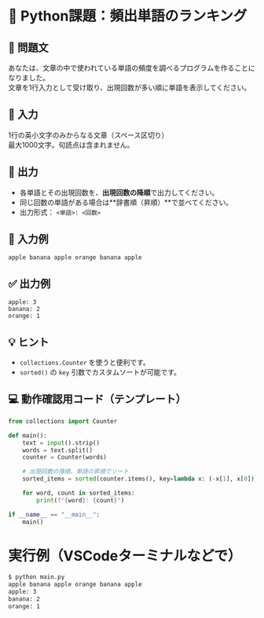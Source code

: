 # 🐍 Python課題：頻出単語のランキング

## 📘 問題文

あなたは、文章の中で使われている単語の頻度を調べるプログラムを作ることになりました。  
文章を1行入力として受け取り、出現回数が多い順に単語を表示してください。

## 🔽 入力

1行の英小文字のみからなる文章（スペース区切り）  
最大1000文字。句読点は含まれません。

## 🔼 出力

- 各単語とその出現回数を、**出現回数の降順**で出力してください。
- 同じ回数の単語がある場合は**辞書順（昇順）**で並べてください。
- 出力形式： `<単語>: <回数>`

## 🧪 入力例
```
apple banana apple orange banana apple
```
## ✅ 出力例
```
apple: 3
banana: 2
orange: 1
```

## 💡 ヒント

- `collections.Counter` を使うと便利です。
- `sorted()` の `key` 引数でカスタムソートが可能です。

## 💻 動作確認用コード（テンプレート）

```python
from collections import Counter

def main():
    text = input().strip()
    words = text.split()
    counter = Counter(words)

    # 出現回数の降順、単語の昇順でソート
    sorted_items = sorted(counter.items(), key=lambda x: (-x[1], x[0]))

    for word, count in sorted_items:
        print(f"{word}: {count}")

if __name__ == "__main__":
    main()
```

# 実行例（VSCodeターミナルなどで）
```bash
$ python main.py
apple banana apple orange banana apple
apple: 3
banana: 2
orange: 1
```
